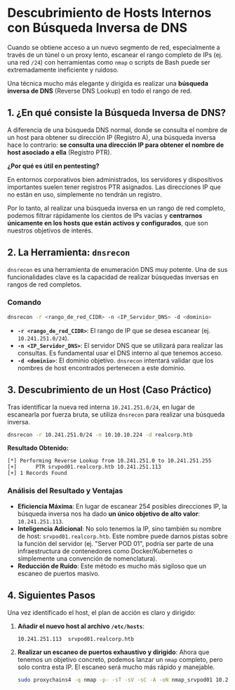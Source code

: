 # **Descubrimiento de Hosts Internos con Búsqueda Inversa de DNS**

Cuando se obtiene acceso a un nuevo segmento de red, especialmente a través de un túnel o un proxy lento, escanear el rango completo de IPs (ej. una red `/24`) con herramientas como `nmap` o scripts de Bash puede ser extremadamente ineficiente y ruidoso.

Una técnica mucho más elegante y dirigida es realizar una **búsqueda inversa de DNS** (Reverse DNS Lookup) en todo el rango de red.

## 1\. ¿En qué consiste la Búsqueda Inversa de DNS?

A diferencia de una búsqueda DNS normal, donde se consulta el nombre de un host para obtener su dirección IP (Registro A), una búsqueda inversa hace lo contrario: **se consulta una dirección IP para obtener el nombre de host asociado a ella** (Registro PTR).

**¿Por qué es útil en pentesting?**

En entornos corporativos bien administrados, los servidores y dispositivos importantes suelen tener registros PTR asignados. Las direcciones IP que no están en uso, simplemente no tendrán un registro.

Por lo tanto, al realizar una búsqueda inversa en un rango de red completo, podemos filtrar rápidamente los cientos de IPs vacías y **centrarnos únicamente en los hosts que están activos y configurados**, que son nuestros objetivos de interés.

## 2\. La Herramienta: `dnsrecon`

`dnsrecon` es una herramienta de enumeración DNS muy potente. Una de sus funcionalidades clave es la capacidad de realizar búsquedas inversas en rangos de red completos.

### Comando

```bash
dnsrecon -r <rango_de_red_CIDR> -n <IP_Servidor_DNS> -d <dominio>
```

  * **`-r <rango_de_red_CIDR>`**: El rango de IP que se desea escanear (ej. `10.241.251.0/24`).
  * **`-n <IP_Servidor_DNS>`**: El servidor DNS que se utilizará para realizar las consultas. Es fundamental usar el DNS interno al que tenemos acceso.
  * **`-d <dominio>`**: El dominio objetivo. `dnsrecon` intentará validar que los nombres de host encontrados pertenecen a este dominio.

## 3\. Descubrimiento de un Host (Caso Práctico)

Tras identificar la nueva red interna `10.241.251.0/24`, en lugar de escanearla por fuerza bruta, se utiliza `dnsrecon` para realizar una búsqueda inversa.

```bash
dnsrecon -r 10.241.251.0/24 -n 10.10.10.224 -d realcorp.htb
```

**Resultado Obtenido:**

```
[*] Performing Reverse Lookup from 10.241.251.0 to 10.241.251.255
[+]      PTR srvpod01.realcorp.htb 10.241.251.113
[+] 1 Records Found
```

### Análisis del Resultado y Ventajas

  * **Eficiencia Máxima**: En lugar de escanear 254 posibles direcciones IP, la búsqueda inversa nos ha dado **un único objetivo de alto valor**: `10.241.251.113`.
  * **Inteligencia Adicional**: No solo tenemos la IP, sino también su nombre de host: `srvpod01.realcorp.htb`. Este nombre puede darnos pistas sobre la función del servidor (ej. "Server POD 01", podría ser parte de una infraestructura de contenedores como Docker/Kubernetes o simplemente una convención de nomenclatura).
  * **Reducción de Ruido**: Este método es mucho más sigiloso que un escaneo de puertos masivo.

## 4\. Siguientes Pasos

Una vez identificado el host, el plan de acción es claro y dirigido:

1.  **Añadir el nuevo host al archivo `/etc/hosts`**:
    ```
    10.241.251.113  srvpod01.realcorp.htb
    ```
2.  **Realizar un escaneo de puertos exhaustivo y dirigido**: Ahora que tenemos un objetivo concreto, podemos lanzar un `nmap` completo, pero solo contra esta IP. El escaneo será mucho más rápido y manejable.
    ```bash
    sudo proxychains4 -q nmap -p- -sT -sV -sC -A -oN nmap_srvpod01 10.241.251.113
    ```